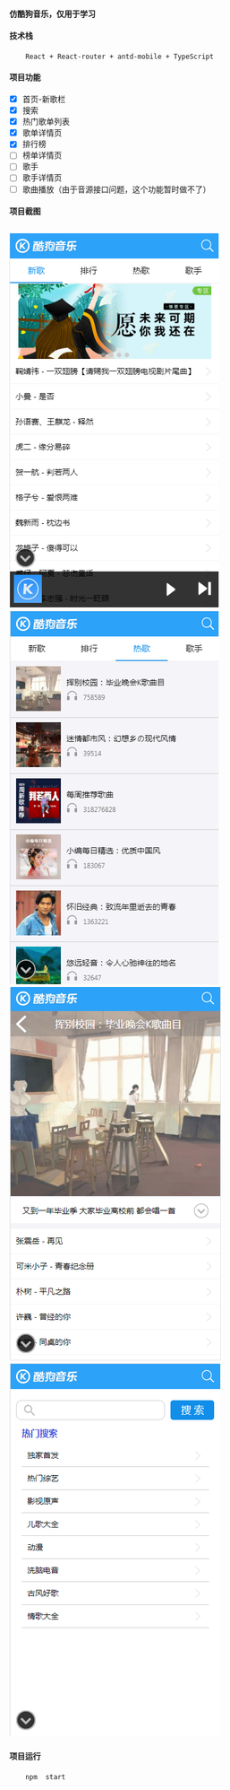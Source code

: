 #### 仿酷狗音乐，仅用于学习
#### 技术栈
```
    React + React-router + antd-mobile + TypeScript
```
#### 项目功能
- [x] 首页-新歌栏
- [x] 搜索
- [x] 热门歌单列表
- [x] 歌单详情页
- [x] 排行榜
- [ ] 榜单详情页
- [ ] 歌手
- [ ] 歌手详情页
- [ ] 歌曲播放（由于音源接口问题，这个功能暂时做不了）

#### 项目截图
![首页](./example-images/1.png)
![热歌](./example-images/2.png)
![歌单详情页](./example-images/3.png)
![搜索](./example-images/4.png)
---
#### 项目运行
```
    npm  start
```
